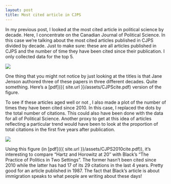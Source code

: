 ```yaml
---
layout: post
title: Most cited article in CJPS
---
```


In my previous post, I looked at the most cited article in political science by decade. 
Here, I concentrate on the Canadian Journal of Political Science. In this case we’re talking about the most cited articles 
published in CJPS divided by decade. Just to make sure: these are all articles published in CJPS and the number of 
time they have been cited since their publication. I only collected data for the top 5.

<img src="{{ site.url }}/assets/CJPScite.png">

One thing that you might not notice by just looking at the titles is that Jane Jenson authored three of these papers in three different decades. 
Quite something. Here’s a [pdf]({{ site.url }}/assets/CJPScite.pdf) version of the figure.

To see if these articles aged well or not , I also made a plot of the number of times they have been cited since 2010. 
In this case, I replaced the dots by the total number of citations. This could also have been done with the data for all of 
Political Science. Another proxy to get at this idea of articles reflecting a particular trend would have been to 
look at the proportion of total citations in the first five years after publication.


<img src="{{ site.url }}/assets/CJPS2010cite.png">

Using this figure (in [pdf]({{ site.url }}/assets/CJPS2010cite.pdf)), it’s interesting to compare “Hartz and Horowitz at 20″ 
with Black’s “The Practice of Politics in Two Settings”. The former hasn’t been cited since 2010 while the latter has 
had 17 of its 29 citations in the last 4 years. Pretty good for an article published in 1987. 
The fact that Black’s article is about immigration speaks to what people are writing about these days! 


